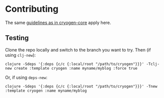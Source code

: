 Contributing
============

The same [guidelines as in cryogen-core](https://github.com/cryogen-project/cryogen-core/blob/master/CONTRIBUTING.md) apply here.

Testing
-------

Clone the repo locally and switch to the branch you want to try. Then
(if using `clj-new`):

    clojure -Sdeps '{:deps {c/c {:local/root "/path/to/cryogen"}}}' -Tclj-new create :template cryogen :name myname/myblog :force true

Or, if using `deps-new`:

    clojure -Sdeps '{:deps {c/c {:local/root "/path/to/cryogen"}}}' -Tnew :template cryogen :name myname/myblog

